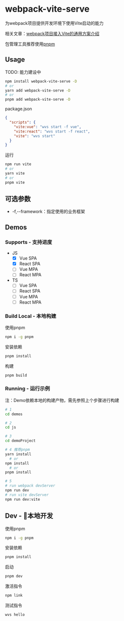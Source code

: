 # webpack-vite-serve
为webpack项目提供开发环境下使用Vite启动的能力

相关文章：[webpack项目接入Vite的通用方案介绍](https://sugarat.top/technology/learn/webapck2vite.html)

包管理工具推荐使用[pnpm](https://pnpm.io/)
## Usage
TODO: 能力建设中
```sh
npm install webpack-vite-serve -D
# or
yarn add webpack-vite-serve -D
# or
pnpm add webpack-vite-serve -D
```

package.json
```json
{
  "scripts": {
    "vite:vue": "wvs start -f vue",
    "vite:react": "wvs start -f react",
    "vite": "wvs start"
  }
}
```

运行
```sh
npm run vite
# or
yarn vite
# or
pnpm vite
```
## 可选参数
* -f,--framework：指定使用的业务框架

## Demos
### Supports - 支持进度
* JS
  * [x] Vue SPA
  * [x] React SPA
  * [ ] Vue MPA
  * [ ] React MPA
* TS
  * [ ] Vue SPA
  * [ ] React SPA
  * [ ] Vue MPA
  * [ ] React MPA

### Build Local - 本地构建

使用pnpm
```sh
npm i -g pnpm
```

安装依赖
```sh
pnpm install
```

构建
```sh
pnpm build
```

### Running - 运行示例
注：Demo依赖本地的构建产物，需先参照上个步骤进行构建

```sh
# 1
cd demos

# 2
cd js

# 3
cd demoProject

# 4 推荐pnpm
yarn install
  # or
npm install
  # or 
pnpm install

# 5
# run webpack devServer
npm run dev
# run vite devServer
npm run dev:vite
```

## Dev - 本地开发
使用pnpm
```sh
npm i -g pnpm
```

安装依赖
```sh
pnpm install
```

启动
```sh
pnpm dev
```

激活指令
```sh
npm link
```

测试指令
```sh
wvs hello
```